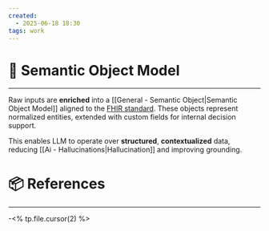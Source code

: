 ```yaml
---
created:
  - 2025-06-18 18:30
tags: work
---
```



# 📃 Semantic Object Model 

---
Raw inputs are **enriched** into a [[General - Semantic Object|Semantic Object Model]] aligned to the [FHIR standard](https://hl7.org/fhir). These objects represent normalized entities, extended with custom fields for internal decision support.

This enables LLM to operate over **structured**, **contextualized** data, reducing [[Ai - Hallucinations|Hallucination]] and improving grounding.

# 📦 References

---

-<% tp.file.cursor(2) %>